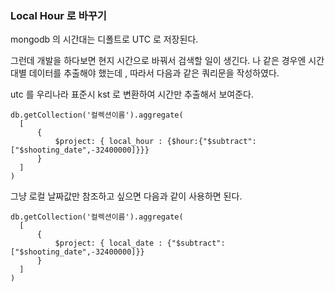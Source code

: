 ### Local Hour 로 바꾸기
mongodb 의 시간대는 디폴트로 UTC 로 저장된다.

그런데 개발을 하다보면 현지 시간으로 바꿔서 검색할 일이 생긴다.
나 같은 경우엔 시간대별 데이터를 추출해야 했는데 , 따라서 다음과 같은 쿼리문을 작성하였다.

utc 를 우리나라 표준시 kst 로 변환하여 시간만 추출해서 보여준다.

```
db.getCollection('컬렉션이름').aggregate(
  [
      {
          $project: { local_hour : {$hour:{"$subtract":["$shooting_date",-32400000]}}}
      }
  ]
)
```

그냥 로컬 날짜값만 참조하고 싶으면 다음과 같이 사용하면 된다.

```
db.getCollection('컬렉션이름').aggregate(
  [
      {
          $project: { local_date : {"$subtract":["$shooting_date",-32400000]}}
      }
  ]
)
```
